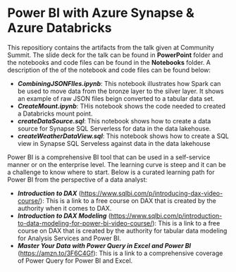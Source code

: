 # Power BI with Azure Synapse & Azure Databricks

This repositiory contains the artifacts from the talk given at Community Summit. The slide deck for the talk can be found in **PowerPoint** folder and the notebooks and code files can be found in the **Notebooks** folder. A description of the of the notebook and code files can be found below:
- ***CombiningJSONFIles.ipynb***:  This notebook illustrates how Spark can be used to move data from the bronze layer to the silver layer. It shows an example of raw JSON files beign converted to a tabular data set.
- ***CreateMount.ipynb***:  THis notebook shows the code needed to created a Databricks mount point.
- ***createDataSource.sql***:  This notebook shows how to create a data source for Synapse SQL Serverless for data in the data lakehouse.
- ***createWeatherDataView.sql***:  This notebook shows how to create a SQL view in Synapse SQL Serveless against data in the data lakehouse

Power BI is a comprehensive BI tool that can be used in a self-service manner or on the enterprise level. The learning curve is steep and it can be a challenge to know where to start. Below is a curated learning path for Power BI from the perspective of a data analyst:
- ***Introduction to DAX*** (https://www.sqlbi.com/p/introducing-dax-video-course/):  This is a link to a free course on DAX that is created by the authority when it comes to DAX.
- ***Introduction to DAX Modeling*** (https://www.sqlbi.com/p/introduction-to-data-modeling-for-power-bi-video-course/):  This is a link to a free course on DAX that is created by the authority for tabular data modeling for Analysis Services and Power BI.
- ***Master Your Data with Power Query in Excel and Power BI*** (https://amzn.to/3F6C4Gf):  This is a link to a comprehensive coverage of Power Query for Power BI and Excel.
